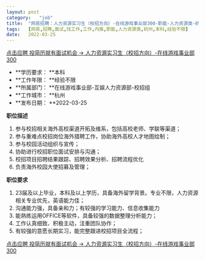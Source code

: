 ```yaml
---
layout:	post
category:	"job"
title:	"网易招聘：人力资源实习生（校招方向）-在线游戏事业部300-职能-人力资源类-杭州本科经验不限"
tags:	[网易,招聘,面试,找工作,工作,内推,职能,人力资源类,杭州,本科,经验不限]
date:	2022-03-25
---
```


[点击应聘 投简历就有面试机会 -> 人力资源实习生（校招方向）-在线游戏事业部300](http://mobile.bole.netease.com/bole/boleDetail?id=32892&employeeId=346f03c3cda5f04c&key=all)



- **学历要求： **本科
- **工作年限： **经验不限
- **所属部门： **在线游戏事业部-互娱人力资源部-校招组
- **工作城市： **杭州
- **发布日期： **2022-03-25



**职位描述**
1. 参与校招相关海外高校渠道开拓及维系，包括高校老师、学联等渠道；
2. 参与重难点校招岗位海外猎聘工作，协助海外高校人才地图绘制；
3. 参与校园活动组织与宣传；
4. 协助进行校招职位面试安排与沟通；
5. 校招项目招聘结果跟踪、招聘效果分析、招聘流程优化
6. 负责海外校园大使招募及管理；



**职位要求**
1. 23届及以上毕业，本科及以上学历，具备海外留学背景。专业不限，人力资源相关专业优先，英语能力佳；
2. 沟通能力强，具备亲和力；有较强的学习能力、信息收集能力
3. 能熟练运用OFFICE等软件，具备较强的数据整理分析能力；
4. 工作认真细致、积极主动，注重团队协作；
5. 有较强的意愿长期实习，能完整跟进校招项目全流程；



[点击应聘 投简历就有面试机会 -> 人力资源实习生（校招方向）-在线游戏事业部300](http://mobile.bole.netease.com/bole/boleDetail?id=32892&employeeId=346f03c3cda5f04c&key=all)